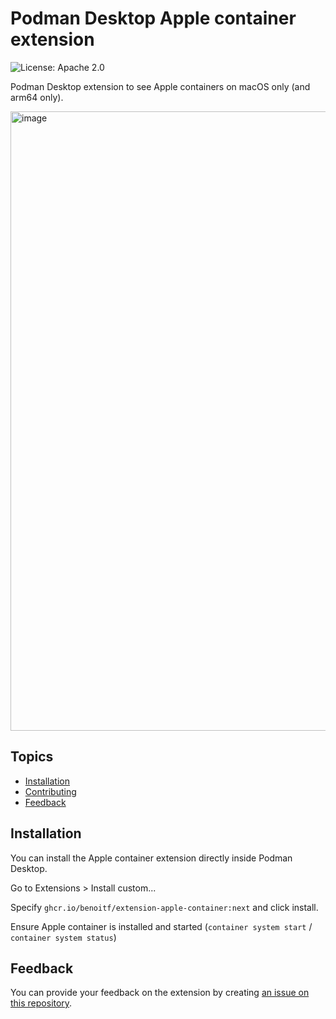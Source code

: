 # Podman Desktop Apple container extension

![License: Apache 2.0](https://img.shields.io/badge/license-Apache%202.0-blue)

Podman Desktop extension to see Apple containers on macOS only (and arm64 only).

<img width="1313" height="991" alt="image" src="https://github.com/user-attachments/assets/1895e15c-7518-4af7-9a3e-6542a29f027d" />

## Topics
- [Installation](#installation)
- [Contributing](#contributing)
- [Feedback](#feedback)

## Installation

You can install the Apple container extension directly inside Podman Desktop.

Go to Extensions > Install custom...

Specify `ghcr.io/benoitf/extension-apple-container:next` and click install.

Ensure Apple container is installed and started (`container system start` / `container system status`)

## Feedback

You can provide your feedback on the extension by creating [an issue on this repository](https://github.com/benoitf/extension-apple-container/issues).
